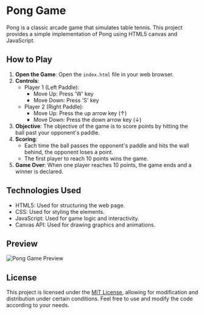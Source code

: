 # Pong Game

Pong is a classic arcade game that simulates table tennis. This project provides a simple implementation of Pong using HTML5 canvas and JavaScript.

## How to Play

1. **Open the Game**: Open the `index.html` file in your web browser.
2. **Controls**:
   - Player 1 (Left Paddle):
     - Move Up: Press 'W' key
     - Move Down: Press 'S' key
   - Player 2 (Right Paddle):
     - Move Up: Press the up arrow key (↑)
     - Move Down: Press the down arrow key (↓)
3. **Objective**: The objective of the game is to score points by hitting the ball past your opponent's paddle.
4. **Scoring**: 
   - Each time the ball passes the opponent's paddle and hits the wall behind, the opponent loses a point.
   - The first player to reach 10 points wins the game.
5. **Game Over**: When one player reaches 10 points, the game ends and a winner is declared.

## Technologies Used

- HTML5: Used for structuring the web page.
- CSS: Used for styling the elements.
- JavaScript: Used for game logic and interactivity.
- Canvas API: Used for drawing graphics and animations.

## Preview

![Pong Game Preview](pong-preview.png)

## License

This project is licensed under the [MIT License](LICENSE.md), allowing for modification and distribution under certain conditions. Feel free to use and modify the code according to your needs.